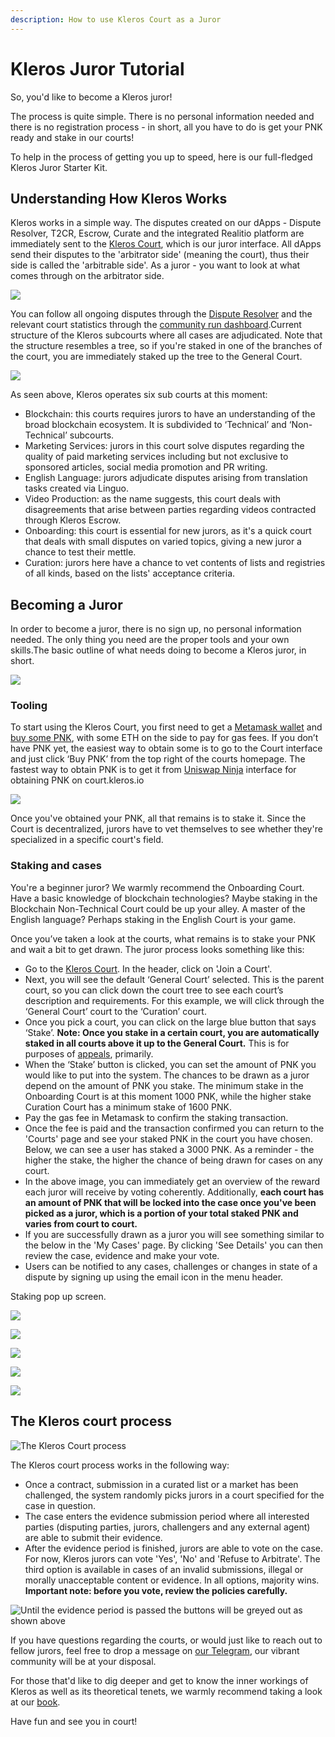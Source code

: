 ```yaml
---
description: How to use Kleros Court as a Juror
---
```


# Kleros Juror Tutorial

So, you'd like to become a Kleros juror!

The process is quite simple. There is no personal information needed and there is no registration process - in short, all you have to do is get your PNK ready and stake in our courts!

To help in the process of getting you up to speed, here is our full-fledged Kleros Juror Starter Kit.

## Understanding How Kleros Works <a id="understanding-how-kleros-works"></a>

Kleros works in a simple way. The disputes created on our dApps - Dispute Resolver, T2CR, Escrow, Curate and the integrated Realitio platform are immediately sent to the [Kleros Court](http://court.kleros.io/), which is our juror interface. All dApps send their disputes to the 'arbitrator side' \(meaning the court\), thus their side is called the 'arbitrable side'. As a juror - you want to look at what comes through on the arbitrator side.

![](https://blog.kleros.io/content/images/2019/05/aa1.jpg)

You can follow all ongoing disputes through the [Dispute Resolver](https://resolve.kleros.io/) and the relevant court statistics through the [community run dashboard](https://kokialgo.pythonanywhere.com/).Current structure of the Kleros subcourts where all cases are adjudicated. Note that the structure resembles a tree, so if you're staked in one of the branches of the court, you are immediately staked up the tree to the General Court.

![](https://blog.kleros.io/content/images/2020/07/image-12.png)

As seen above, Kleros operates six sub courts at this moment:

* Blockchain: this courts requires jurors to have an understanding of the broad blockchain ecosystem. It is subdivided to ‘Technical’ and ‘Non-Technical’ subcourts.
* Marketing Services: jurors in this court solve disputes regarding the quality of paid marketing services including but not exclusive to sponsored articles, social media promotion and PR writing.
* English Language: jurors adjudicate disputes arising from translation tasks created via Linguo.
* Video Production: as the name suggests, this court deals with disagreements that arise between parties regarding videos contracted through Kleros Escrow.
* Onboarding: this court is essential for new jurors, as it's a quick court that deals with small disputes on varied topics, giving a new juror a chance to test their mettle.
* Curation: jurors here have a chance to vet contents of lists and registries of all kinds, based on the lists' acceptance criteria.

## Becoming a Juror <a id="becoming-a-juror"></a>

In order to become a juror, there is no sign up, no personal information needed. The only thing you need are the proper tools and your own skills.The basic outline of what needs doing to become a Kleros juror, in short.

![](https://blog.kleros.io/content/images/2020/09/Jurors-start.png)

### Tooling <a id="tooling"></a>

To start using the Kleros Court, you first need to get a [Metamask wallet](https://blog.wetrust.io/how-to-install-and-use-metamask-7210720ca047) and [buy some PNK](https://blog.kleros.io/how-to-buy-pnk-on-bitfinex-exchange/), with some ETH on the side to pay for gas fees. If you don’t have PNK yet, the easiest way to obtain some is to go to the Court interface and just click ‘Buy PNK’ from the top right of the courts homepage. The fastest way to obtain PNK is to get it from [Uniswap Ninja](http://uniswap.ninja/) interface for obtaining PNK on court.kleros.io

![](https://lh4.googleusercontent.com/UAFeO_EN4QapE-HVAxhyLnrnr6MEww84fTKkIJX0BzWRX7G664rC08wyXSz2Xvfe0pDqqBZ3dNBrQNHajz-mK-96BLIzHIVHpW3dLo-2_Mid1iJ4FKLLl4Q5aDO1m-GKJ_bu3V-C)

Once you've obtained your PNK, all that remains is to stake it. Since the Court is decentralized, jurors have to vet themselves to see whether they're specialized in a specific court's field.

### Staking and cases

You're a beginner juror? We warmly recommend the Onboarding Court. Have a basic knowledge of blockchain technologies? Maybe staking in the Blockchain Non-Technical Court could be up your alley. A master of the English language? Perhaps staking in the English Court is your game.

Once you’ve taken a look at the courts, what remains is to stake your PNK and wait a bit to get drawn. The juror process looks something like this:

* Go to the [Kleros Court](https://court.kleros.io/). In the header, click on 'Join a Court'.
* Next, you will see the default ‘General Court’ selected. This is the parent court, so you can click down the court tree to see each court’s description and requirements. For this example, we will click through the ‘General Court’ court to the ‘Curation’ court.
* Once you pick a court, you can click on the large blue button that says ‘Stake’. **Note: Once you stake in a certain court, you are automatically staked in all courts above it up to the General Court.** This is for purposes of [appeals](https://blog.kleros.io/kleros-decentralized-token-listing-appeal-fees/), primarily.
* When the ‘Stake’ button is clicked, you can set the amount of PNK you would like to put into the system. The chances to be drawn as a juror depend on the amount of PNK you stake. The minimum stake in the Onboarding Court is at this moment 1000 PNK, while the higher stake Curation Court has a minimum stake of 1600 PNK.
* Pay the gas fee in Metamask to confirm the staking transaction.
* Once the fee is paid and the transaction confirmed you can return to the 'Courts' page and see your staked PNK in the court you have chosen. Below, we can see a user has staked a 3000 PNK. As a reminder - the higher the stake, the higher the chance of being drawn for cases on any court.
* In the above image, you can immediately get an overview of the reward each juror will receive by voting coherently. Additionally, **each court has an amount of PNK that will be locked into the case once you've been picked as a juror, which is a portion of your total staked PNK and varies from court to court.**
* If you are successfully drawn as a juror you will see something similar to the below in the 'My Cases' page. By clicking 'See Details' you can then review the case, evidence and make your vote.
* Users can be notified to any cases, challenges or changes in state of a dispute by signing up using the email icon in the menu header.

Staking pop up screen.

![](https://blog.kleros.io/content/images/2020/07/image-16.png)

![](https://blog.kleros.io/content/images/2020/07/image-17.png)

![](https://lh5.googleusercontent.com/iZM7CkC3W3B9_vjpHizGjSwj9EUFfw3luoUDQm6CJnepjbNmM6q8bsk9yuiQ1r5VE050QYkmd833-X7y8GRNICoE0wGp8WHv_92BK4K_yl9gvELflBA1VhlVFgD1n459iNFK0rjq)

![](https://blog.kleros.io/content/images/2020/07/image-15.png)

![](https://blog.kleros.io/content/images/2020/07/image-19.png)

## The Kleros court process

![The Kleros Court process](https://blog.kleros.io/content/images/2019/03/Arbitration.png)

The Kleros court process works in the following way:

* Once a contract, submission in a curated list or a market has been challenged, the system randomly picks jurors in a court specified for the case in question.
* The case enters the evidence submission period where all interested parties \(disputing parties, jurors, challengers and any external agent\) are able to submit their evidence.
* After the evidence period is finished, jurors are able to vote on the case. For now, Kleros jurors can vote 'Yes', 'No' and 'Refuse to Arbitrate'. The third option is available in cases of an invalid submissions, illegal or morally unacceptable content or evidence. In all options, majority wins. **Important note: before you vote, review the policies carefully.**

![Until the evidence period is passed the buttons will be greyed out as shown above](https://blog.kleros.io/content/images/2019/03/Screen-Shot-2019-03-07-at-1.20.09-PM-1.png)

If you have questions regarding the courts, or would just like to reach out to fellow jurors, feel free to drop a message on [our Telegram](https://t.me/kleros), our vibrant community will be at your disposal.

For those that'd like to dig deeper and get to know the inner workings of Kleros as well as its theoretical tenets, we warmly recommend taking a look at our [book](https://kleros.io/book/).

Have fun and see you in court!

